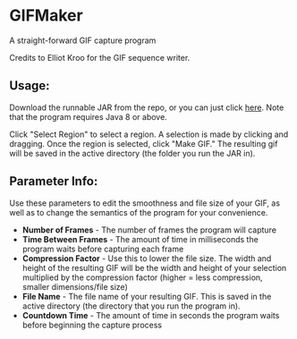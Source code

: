 # GIFMaker
A straight-forward GIF capture program

Credits to Elliot Kroo for the GIF sequence writer.

## Usage:

Download the runnable JAR from the repo, or you can just click [here](https://github.com/austin0209/GIFMaker/raw/master/GIFMaker.jar).
Note that the program requires Java 8 or above.

Click "Select Region" to select a region. A selection is made by clicking and dragging.
Once the region is selected, click "Make GIF." The resulting gif will be saved in the active directory (the folder you run the JAR in).

## Parameter Info:
Use these parameters to edit the smoothness and file size of your GIF, as well as to change the semantics of the program for your  convenience.
  - **Number of Frames** - The number of frames the program will capture
  - **Time Between Frames** - The amount of time in milliseconds the program waits before capturing each frame
  - **Compression Factor** - Use this to lower the file size. The width and height of the resulting GIF will be the width and height of your selection multiplied by the compression factor (higher = less compression, smaller dimensions/file size)
  - **File Name** - The file name of your resulting GIF. This is saved in the active directory (the directory that you run the program in).
  - **Countdown Time** - The amount of time in seconds the program waits before beginning the capture process
